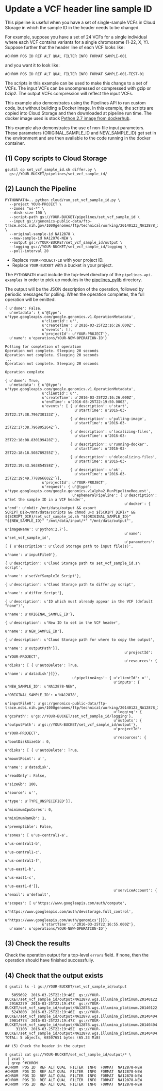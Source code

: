 # Update a VCF header line sample ID

This pipeline is useful when you have a set of single-sample VCFs
in Cloud Storage in which the sample ID in the header needs to be changed.

For example, suppose you have a set of 24 VCFs for a single individual
where each VCF contains variants for a single chromosome (1-22, X, Y). 
Suppose further that the header line of each VCF looks like:

```
#CHROM POS ID REF ALT QUAL FILTER INFO FORMAT SAMPLE-001
```

and you want it to look like:

```
#CHROM POS ID REF ALT QUAL FILTER INFO FORMAT SAMPLE-001-TEST-01
```

The scripts in this example can be used to make this change to a set of VCFs.
The input VCFs can be uncompressed or compressed with gzip or bzip2.
The output VCFs compression will reflect the input VCFs.

This example also demonstrates using the Pipelines API to run custom code,
but without building a Docker image. In this example, the scripts are copied
into Cloud Storage and then downloaded at pipeline run time.
The docker image used is stock
[Python 2.7 image from dockerhub](https://hub.docker.com/_/python/).

This example also demonstrates the use of non-file input parameters.
These parameters (ORIGINAL_SAMPLE_ID and NEW_SAMPLE_ID) get set in the
environment and are then available to the code running in the docker container.

## (1) Copy scripts to Cloud Storage

```
gsutil cp set_vcf_sample_id.sh differ.py \
  gs://YOUR-BUCKET/pipelines/set_vcf_sample_id/
```

## (2) Launch the Pipeline

```
PYTHONPATH=.. python cloud/run_set_vcf_sample_id.py \
  --project YOUR-PROJECT \
  --zones "us-*" \
  --disk-size 100 \ 
  --script-path gs://YOUR-BUCKET/pipelines/set_vcf_sample_id \
  --input gs://genomics-public-data/ftp-trace.ncbi.nih.gov/1000genomes/ftp/technical/working/20140123_NA12878_Illumina_Platinum/**.vcf.gz \
  --original-sample-id NA12878 \
  --new-sample-id NA12878-NEW \
  --output gs://YOUR-BUCKET/set_vcf_sample_id/output \
  --logging gs://YOUR-BUCKET/set_vcf_sample_id/logging \
  --poll-interval 20
```

* Replace `YOUR-PROJECT-ID` with your project ID.
* Replace `YOUR-BUCKET` with a bucket in your project.

The `PYTHONPATH` must include the top-level directory of the
`pipelines-api-examples` in order to pick up modules in the
[pipelines_pylib](../pipelines_pylib) directory.

The output will be the JSON description of the operation, followed by periodic
messages for polling. When the operation completes, the full operation will
be emitted.
```
{ u'done': False,
  u'metadata': { u'@type': u'type.googleapis.com/google.genomics.v1.OperationMetadata',
                 u'clientId': u'',
                 u'createTime': u'2016-03-25T22:16:26.000Z',
                 u'events': [],
                 u'projectId': u'YOUR-PROJECT'},
  u'name': u'operations/YOUR-NEW-OPERATION-ID'}

Polling for completion of operation
Operation not complete. Sleeping 20 seconds
Operation not complete. Sleeping 20 seconds
...
Operation not complete. Sleeping 20 seconds

Operation complete

{ u'done': True,
  u'metadata': { u'@type': u'type.googleapis.com/google.genomics.v1.OperationMetadata',
                 u'clientId': u'',
                 u'createTime': u'2016-03-25T22:16:26.000Z',
                 u'endTime': u'2016-03-25T22:19:50.000Z',
                 u'events': [ { u'description': u'start',
                                u'startTime': u'2016-03-25T22:17:38.796730133Z'},
                              { u'description': u'pulling-image',
                                u'startTime': u'2016-03-25T22:17:38.796805264Z'},
                              { u'description': u'localizing-files',
                                u'startTime': u'2016-03-25T22:18:08.830199428Z'},
                              { u'description': u'running-docker',
                                u'startTime': u'2016-03-25T22:18:18.508789255Z'},
                              { u'description': u'delocalizing-files',
                                u'startTime': u'2016-03-25T22:19:43.563854558Z'},
                              { u'description': u'ok',
                                u'startTime': u'2016-03-25T22:19:49.778866602Z'}],
                 u'projectId': u'YOUR-PROJECT',
                 u'request': { u'@type': u'type.googleapis.com/google.genomics.v1alpha2.RunPipelineRequest',
                               u'ephemeralPipeline': { u'description': u'Set the sample ID in a VCF header',
                                                       u'docker': { u'cmd': u'mkdir /mnt/data/output && export SCRIPT_DIR=/mnt/data/scripts && chmod u+x ${SCRIPT_DIR}/* && ${SCRIPT_DIR}/set_vcf_sample_id.sh "${ORIGINAL_SAMPLE_ID}" "${NEW_SAMPLE_ID}" "/mnt/data/input/*" "/mnt/data/output"',
                                                                    u'imageName': u'python:2.7'},
                                                       u'name': u'set_vcf_sample_id',
                                                       u'parameters': [ { u'description': u'Cloud Storage path to input file(s)',
                                                                          u'name': u'inputFile0'},
                                                                        { u'description': u'Cloud Storage path to set_vcf_sample_id.sh script',
                                                                          u'name': u'setVcfSampleId_Script'},
                                                                        { u'description': u'Cloud Storage path to differ.py script',
                                                                          u'name': u'differ_Script'},
                                                                        { u'description': u'ID which must already appear in the VCF (default "none")',
                                                                          u'name': u'ORIGINAL_SAMPLE_ID'},
                                                                        { u'description': u'New ID to set in the VCF header',
                                                                          u'name': u'NEW_SAMPLE_ID'},
                                                                        { u'description': u'Cloud Storage path for where to copy the output',
                                                                          u'name': u'outputPath'}],
                                                       u'projectId': u'YOUR-PROJECT',
                                                       u'resources': { u'disks': [ { u'autoDelete': True,
                                                                                     u'name': u'datadisk'}]}},
                               u'pipelineArgs': { u'clientId': u'',
                                                  u'inputs': { u'NEW_SAMPLE_ID': u'NA12878-NEW',
                                                               u'ORIGINAL_SAMPLE_ID': u'NA12878',
                                                               u'inputFile0': u'gs://genomics-public-data/ftp-trace.ncbi.nih.gov/1000genomes/ftp/technical/working/20140123_NA12878_Illumina_Platinum/**.vcf.gz'},
                                                  u'logging': { u'gcsPath': u'gs://YOUR-BUCKET/set_vcf_sample_id/logging'},
                                                  u'outputs': { u'outputPath': u'gs://YOUR-BUCKET/set_vcf_sample_id/output'},
                                                  u'projectId': u'YOUR-PROJECT',
                                                  u'resources': { u'bootDiskSizeGb': 0,
                                                                  u'disks': [ { u'autoDelete': True,
                                                                                u'mountPoint': u'',
                                                                                u'name': u'datadisk',
                                                                                u'readOnly': False,
                                                                                u'sizeGb': 100,
                                                                                u'source': u'',
                                                                                u'type': u'TYPE_UNSPECIFIED'}],
                                                                  u'minimumCpuCores': 0,
                                                                  u'minimumRamGb': 1,
                                                                  u'preemptible': False,
                                                                  u'zones': [ u'us-central1-a',
                                                                              u'us-central1-b',
                                                                              u'us-central1-c',
                                                                              u'us-central1-f',
                                                                              u'us-east1-b',
                                                                              u'us-east1-c',
                                                                              u'us-east1-d']},
                                                  u'serviceAccount': { u'email': u'default',
                                                                       u'scopes': [ u'https://www.googleapis.com/auth/compute',
                                                                                    u'https://www.googleapis.com/auth/devstorage.full_control',
                                                                                    u'https://www.googleapis.com/auth/genomics']}}},
                 u'startTime': u'2016-03-25T22:16:55.000Z'},
  u'name': u'operations/YOUR-NEW-OPERATION-ID'}
```

## (3) Check the results

Check the operation output for a top-level `errors` field.
If none, then the operation should have finished successfully.

## (4) Check that the output exists

```
$ gsutil ls -l gs://YOUR-BUCKET/set_vcf_sample_id/output

   5055692  2016-03-25T22:19:46Z  gs://YOUR-BUCKET/set_vcf_sample_id/output/NA12878.wgs.illumina_platinum.20140122.indel.genotypes.vcf.gz
  29162279  2016-03-25T22:19:47Z  gs://YOUR-BUCKET/set_vcf_sample_id/output/NA12878.wgs.illumina_platinum.20140122.snp.genotypes.vcf.gz
   5243803  2016-03-25T22:19:46Z  gs://YOUR-BUCKET/set_vcf_sample_id/output/NA12878.wgs.illumina_platinum.20140404.indels_v2.vcf.gz
  29014774  2016-03-25T22:19:47Z  gs://YOUR-BUCKET/set_vcf_sample_id/output/NA12878.wgs.illumina_platinum.20140404.snps_v2.vcf.gz
     31103  2016-03-25T22:19:45Z  gs://YOUR-BUCKET/set_vcf_sample_id/output/NA12878.wgs.illumina_platinum.20140404.svs_v2.vcf.gz
TOTAL: 5 objects, 68507651 bytes (65.33 MiB)

## (5) Check the header in the output

$ gsutil cat gs://YOUR-BUCKET/set_vcf_sample_id/output/* \
 | zcat \
 | grep ^#CHROM
#CHROM  POS ID  REF ALT QUAL  FILTER  INFO  FORMAT  NA12878-NEW
#CHROM  POS ID  REF ALT QUAL  FILTER  INFO  FORMAT  NA12878-NEW
#CHROM  POS ID  REF ALT QUAL  FILTER  INFO  FORMAT  NA12878-NEW
#CHROM  POS ID  REF ALT QUAL  FILTER  INFO  FORMAT  NA12878-NEW
#CHROM  POS ID  REF ALT QUAL  FILTER  INFO  FORMAT  NA12878-NEW

